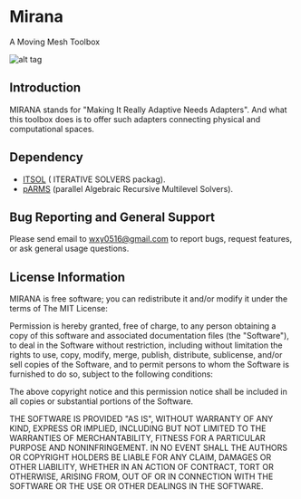 # Mirana
A Moving Mesh Toolbox

![alt tag](https://raw.github.com/xywei/Mirana/master/Mirana.png)

## Introduction

MIRANA stands for "Making It Really Adaptive Needs Adapters". And what this toolbox does is to 
offer such adapters connecting physical and computational spaces.

## Dependency

- [ITSOL](http://www-users.cs.umn.edu/~saad/software/ITSOL/index.html) ( ITERATIVE SOLVERS packag). 
- [pARMS](http://www-users.cs.umn.edu/~saad/software/pARMS/) (parallel Algebraic Recursive Multilevel Solvers).

## Bug Reporting and General Support

Please send email to wxy0516@gmail.com to report bugs, request features, or ask general usage questions.

## License Information

MIRANA is free software; you can redistribute it and/or modify it under the terms of The MIT License:

Permission is hereby granted, free of charge, to any person obtaining a copy
of this software and associated documentation files (the "Software"), to deal
in the Software without restriction, including without limitation the rights
to use, copy, modify, merge, publish, distribute, sublicense, and/or sell
copies of the Software, and to permit persons to whom the Software is
furnished to do so, subject to the following conditions:

The above copyright notice and this permission notice shall be included in all
copies or substantial portions of the Software.

THE SOFTWARE IS PROVIDED "AS IS", WITHOUT WARRANTY OF ANY KIND, EXPRESS OR
IMPLIED, INCLUDING BUT NOT LIMITED TO THE WARRANTIES OF MERCHANTABILITY,
FITNESS FOR A PARTICULAR PURPOSE AND NONINFRINGEMENT. IN NO EVENT SHALL THE
AUTHORS OR COPYRIGHT HOLDERS BE LIABLE FOR ANY CLAIM, DAMAGES OR OTHER
LIABILITY, WHETHER IN AN ACTION OF CONTRACT, TORT OR OTHERWISE, ARISING FROM,
OUT OF OR IN CONNECTION WITH THE SOFTWARE OR THE USE OR OTHER DEALINGS IN THE
SOFTWARE.
